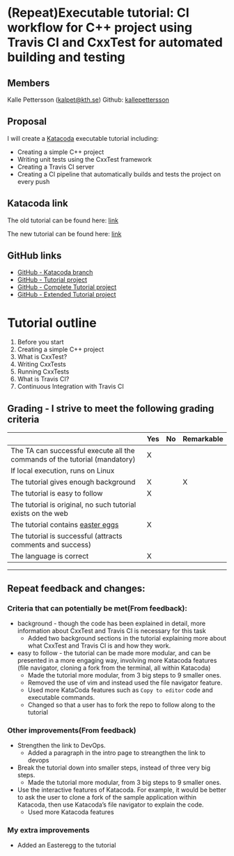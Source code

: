 # (Repeat)Executable tutorial: CI workflow for C++ project using Travis CI and CxxTest for automated building and testing

## Members
Kalle Pettersson (kalpet@kth.se) Github: [kallepettersson](https://github.com/kallepettersson)


## Proposal
I will create a [Katacoda](https://www.katacoda.com/) executable tutorial including:
* Creating a simple C++ project
* Writing unit tests using the CxxTest framework 
* Creating a Travis CI server 
* Creating a CI pipeline that automatically builds and tests the project on every push

## Katacoda link 
The old tutorial can be found here: [link](https://www.katacoda.com/kalpet/scenarios/executable-tutorial-dd2482)

The new tutorial can be found here: [link](https://www.katacoda.com/kalpet/scenarios/repeat-executable-tutorial)

## GitHub links

- [GitHub - Katacoda branch](https://github.com/KallePettersson/katacoda-scenarios)
- [GitHub - Tutorial project](https://github.com/KallePettersson/devops-executable-tutorial/tree/tutorial-start)
- [GitHub - Complete Tutorial project](https://github.com/KallePettersson/devops-executable-tutorial/tree/tutorial-complete)
- [GitHub - Extended Tutorial project](https://github.com/KallePettersson/devops-executable-tutorial/tree/main)


# Tutorial outline
1. Before you start
2. Creating a simple C++ project
3. What is CxxTest?
4. Writing CxxTests
5. Running CxxTests
6. What is Travis CI?
7. Continuous Integration with Travis CI


## Grading - I strive to meet the following grading criteria
|                                             | Yes | No | Remarkable |
|-------------------------------------------- | ----|----|-------------|
|The TA can successful execute all the commands of the tutorial (mandatory) | X |  |  |
|If local execution, runs on Linux |  |  |   |
|The tutorial gives enough background | X |  | X |
|The tutorial is easy to follow  | X |  |  |
|The tutorial is original, no such tutorial exists on the web |  |  |  |
|The tutorial contains [easter eggs](https://github.com/OrkoHunter/python-easter-eggs) | X |  |  |
|The tutorial is successful (attracts comments and success) | |  |  |
|The language is correct | X |  | |

-----

## Repeat feedback and changes:
### Criteria that can potentially be met(From feedback):
* background - though the code has been explained in detail, more information about CxxTest and Travis CI is necessary for this task
    * Added two background sections in the tutorial explaining more about what CxxTest and Travis CI is and how they work.   
* easy to follow - the tutorial can be made more modular, and can be presented in a more engaging way, involving more Katacoda features (file navigator, cloning a fork from the terminal, all within Katacoda)
    * Made the tutorial more modular, from 3 big steps to 9 smaller ones.
    * Removed the use of vim and instead used the file navigator feature.
    * Used more KataCoda features such as `Copy to editor` code and executable commands.   
    * Changed so that a user has to fork the repo to follow along to the tutorial

### Other improvements(From feedback)
* Strengthen the link to DevOps.
    * Added a paragraph in the intro page to streangthen the link to devops
*  Break the tutorial down into smaller steps, instead of three very big steps.
    * Made the tutorial more modular, from 3 big steps to 9 smaller ones.
*  Use the interactive features of Katacoda. For example, it would be better to ask the user to clone a fork of the sample application within Katacoda, then use Katacoda’s file navigator to explain the code.
    * Used more Katacoda features

### My extra improvements 
* Added an Easteregg to the tutorial
